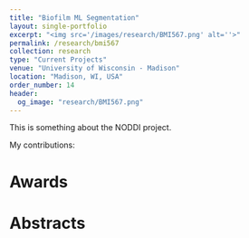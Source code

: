 ```yaml
---
title: "Biofilm ML Segmentation"
layout: single-portfolio
excerpt: "<img src='/images/research/BMI567.png' alt=''>"
permalink: /research/bmi567
collection: research
type: "Current Projects"
venue: "University of Wisconsin - Madison"
location: "Madison, WI, USA"
order_number: 14
header: 
  og_image: "research/BMI567.png"
---
```


This is something about the NODDI project.

My contributions: 

Awards
======

Abstracts
======
